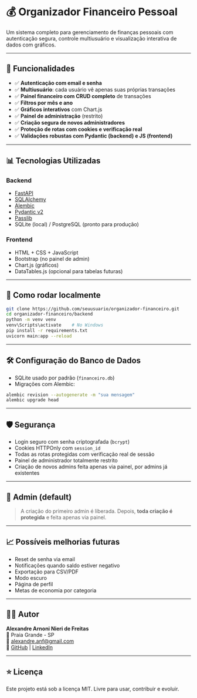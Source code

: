 
# 💰 Organizador Financeiro Pessoal

Um sistema completo para gerenciamento de finanças pessoais com autenticação segura, controle multiusuário e visualização interativa de dados com gráficos.

---

## 🚀 Funcionalidades

- ✅ **Autenticação com email e senha**
- ✅ **Multiusuário**: cada usuário vê apenas suas próprias transações
- ✅ **Painel financeiro com CRUD completo** de transações
- ✅ **Filtros por mês e ano**
- ✅ **Gráficos interativos** com Chart.js
- ✅ **Painel de administração** (restrito)
- ✅ **Criação segura de novos administradores**
- ✅ **Proteção de rotas com cookies e verificação real**
- ✅ **Validações robustas com Pydantic (backend) e JS (frontend)**

---

## 📊 Tecnologias Utilizadas

### Backend
- [FastAPI](https://fastapi.tiangolo.com/)
- [SQLAlchemy](https://www.sqlalchemy.org/)
- [Alembic](https://alembic.sqlalchemy.org/)
- [Pydantic v2](https://docs.pydantic.dev/)
- [Passlib](https://passlib.readthedocs.io/en/stable/)
- SQLite (local) / PostgreSQL (pronto para produção)

### Frontend
- HTML + CSS + JavaScript
- Bootstrap (no painel de admin)
- Chart.js (gráficos)
- DataTables.js (opcional para tabelas futuras)

---

## 🧪 Como rodar localmente

```bash
git clone https://github.com/seuusuario/organizador-financeiro.git
cd organizador-financeiro/backend
python -m venv venv
venv\Scripts\activate    # No Windows
pip install -r requirements.txt
uvicorn main:app --reload
```

---

## 🛠️ Configuração do Banco de Dados

- SQLite usado por padrão (`financeiro.db`)
- Migrações com Alembic:
```bash
alembic revision --autogenerate -m "sua mensagem"
alembic upgrade head
```

---

## 🛡️ Segurança

- Login seguro com senha criptografada (`bcrypt`)
- Cookies HTTPOnly com `session_id`
- Todas as rotas protegidas com verificação real de sessão
- Painel de administrador totalmente restrito
- Criação de novos admins feita apenas via painel, por admins já existentes

---

## 👤 Admin (default)

> A criação do primeiro admin é liberada. Depois, **toda criação é protegida** e feita apenas via painel.

---

## 📈 Possíveis melhorias futuras

- Reset de senha via email
- Notificações quando saldo estiver negativo
- Exportação para CSV/PDF
- Modo escuro
- Página de perfil
- Metas de economia por categoria

---

## 👨‍💻 Autor

**Alexandre Arnoni Nieri de Freitas**  
📍 Praia Grande - SP  
📧 alexandre.anf@gmail.com  
🔗 [GitHub](https://github.com/alexarnoni) | [LinkedIn](https://www.linkedin.com/in/alexandrearnoni)

---

## ⭐ Licença

Este projeto está sob a licença MIT. Livre para usar, contribuir e evoluir.
